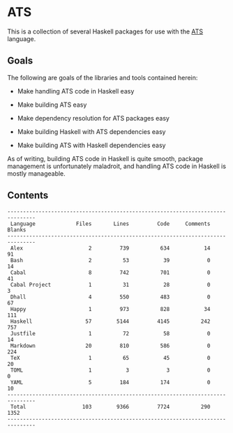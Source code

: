 # ATS

This is a collection of several Haskell packages for use with the
[ATS](http://ats-lang.org/) language.

## Goals

The following are goals of the libraries and tools contained herein:

  * Make handling ATS code in Haskell easy

  * Make building ATS easy

  * Make dependency resolution for ATS packages easy

  * Make building Haskell with ATS dependencies easy

  * Make building ATS with Haskell dependencies easy

As of writing, building ATS code in Haskell is quite smooth, package management
is unfortunately maladroit, and handling ATS code in Haskell is mostly
manageable.

## Contents

```
-------------------------------------------------------------------------------
 Language             Files       Lines         Code     Comments       Blanks
-------------------------------------------------------------------------------
 Alex                     2         739          634           14           91
 Bash                     2          53           39            0           14
 Cabal                    8         742          701            0           41
 Cabal Project            1          31           28            0            3
 Dhall                    4         550          483            0           67
 Happy                    1         973          828           34          111
 Haskell                 57        5144         4145          242          757
 Justfile                 1          72           58            0           14
 Markdown                20         810          586            0          224
 TeX                      1          65           45            0           20
 TOML                     1           3            3            0            0
 YAML                     5         184          174            0           10
-------------------------------------------------------------------------------
 Total                  103        9366         7724          290         1352
-------------------------------------------------------------------------------
```
